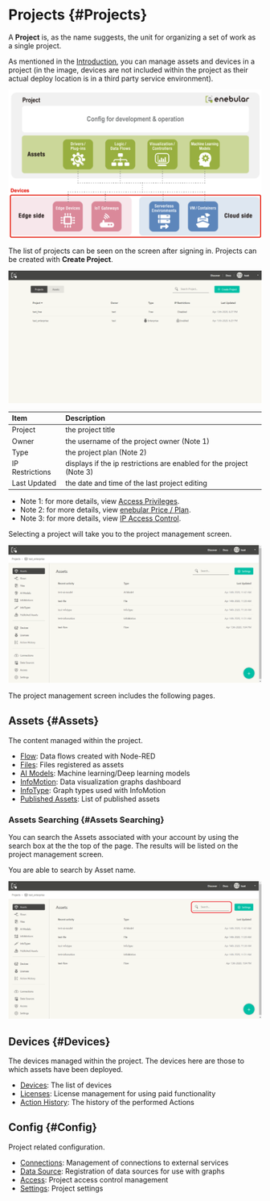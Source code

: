 # Projects {#Projects}

A **Project** is, as the name suggests, the unit for organizing a set of work as a single project.

As mentioned in the [Introduction](../INDEX.md), you can manage assets and devices in a project (in the image, devices are not included within the project as their actual deploy location is in a third party service environment).

![enebular overview](../../img/Projects/index-projectOverview.png)

The list of projects can be seen on the screen after signing in.
Projects can be created with **Create Project**.

![create project](../../img/Projects/index-createProject.png)

| Item            | Description                                                          |
| :-------------- | :------------------------------------------------------------------- |
| Project         | the project title                                                    |
| Owner           | the username of the project owner (Note 1)                           |
| Type            | the project plan (Note 2)                                            |
| IP Restrictions | displays if the ip restrictions are enabled for the project (Note 3) |
| Last Updated    | the date and time of the last project editing                        |

- Note 1: for more details, view [Access Privileges](../Config/Access.md).
- Note 2: for more details, view [enebular Price / Plan](https://www.enebular.com/en/plan/).
- Note 3: for more details, view [IP Access Control](../Project/IPAccessControl.md).

Selecting a project will take you to the project management screen.

![select project](../../img/Projects/index-selectProject.png)

The project management screen includes the following pages.

## Assets {#Assets}

The content managed within the project.

- [Flow](../Flows/Introduction.md): Data flows created with Node-RED
- [Files](../Files/Introduction.md): Files registered as assets
- [AI Models](../AIModels/Introduction.md): Machine learning/Deep learning models
- [InfoMotion](../InfoMotion/Introduction.md): Data visualization graphs dashboard
- [InfoType](../InfoMotion/InfoTypeIntroduction.md): Graph types used with InfoMotion
- [Published Assets](../Discover/UnpublishAssets.md): List of published assets

### Assets Searching {#Assets Searching}

You can search the Assets associated with your account by using the search box at the the top of the page.
The results will be listed on the project management screen.

You are able to search by Asset name.

![search project](../../img/Projects/index-searchAssets.png)

## Devices {#Devices}

The devices managed within the project. The devices here are those to which assets have been deployed.

- [Devices](../Device/DeviceList.md): The list of devices
- [Licenses](../Device/LicenseManager.md): License management for using paid functionality
- [Action History](../Device/ActionHistory.md): The history of the performed Actions

## Config {#Config}

Project related configuration.

- [Connections](../Config/Connections.md): Management of connections to external services
- [Data Source](../InfoMotion/CreateDataSource.md): Registration of data sources for use with graphs
- [Access](../Config/Access.md): Project access control management
- [Settings](../Project/Settings.md): Project settings